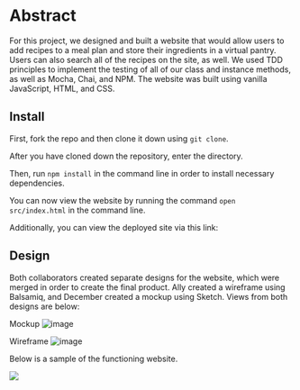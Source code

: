 # Abstract
For this project, we designed and built a website that would allow users to add recipes to a meal plan and store their ingredients in a virtual pantry. Users can also search all of the recipes on the site, as well. We used TDD principles to implement the testing of all of our class and instance methods, as well as Mocha, Chai, and NPM. The website was built using vanilla JavaScript, HTML, and CSS. 

## Install

First, fork the repo and then clone it down using ```git clone```. 

After you have cloned down the repository, enter the directory. 

Then, run ```npm install``` in the command line in order to install necessary dependencies. 

You can now view the website by running the command ```open src/index.html``` in the command line. 

Additionally, you can view the deployed site via this link: 

## Design 
Both collaborators created separate designs for the website, which were merged in order to create the final product. Ally created a wireframe using Balsamiq, and December created a mockup using Sketch. Views from both designs are below: 

Mockup
![image](https://user-images.githubusercontent.com/59572865/78205599-c7219680-7459-11ea-8651-c2cdb749bd1f.png)

Wireframe
![image](https://user-images.githubusercontent.com/59572865/78205766-41521b00-745a-11ea-96bc-bb4b27f58d60.png)

Below is a sample of the functioning website. 

![](https://media.giphy.com/media/Jrl9xT7SGcIBypNFqC/giphy.gif)

